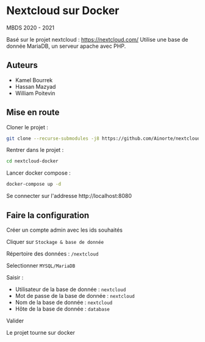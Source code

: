 # Nextcloud sur Docker

MBDS 2020 - 2021

Basé sur le projet nextcloud : https://nextcloud.com/
Utilise une base de donnée MariaDB, un serveur apache avec PHP.

## Auteurs

- Kamel Bourrek
- Hassan Mazyad
- William Poitevin

## Mise en route

Cloner le projet : 

```sh
git clone --recurse-submodules -j8 https://github.com/Ainorte/nextcloud-docker
```

Rentrer dans le projet :

```sh
cd nextcloud-docker
```

Lancer docker compose :

```sh
docker-compose up -d
```

Se connecter sur l'addresse http://localhost:8080


## Faire la configuration

Créer un compte admin avec les ids souhaités

Cliquer sur `Stockage & base de donnée`

Répertoire des données : `/nextcloud`

Selectionner `MYSQL/MariaDB`

Saisir :

- Utilisateur de la base de donnée : `nextcloud`
- Mot de passe de la base de donnée : `nextcloud`
- Nom de la base de donnée : `nextcloud`
- Hôte de la base de donnée : `database`

Valider

Le projet tourne sur docker
